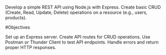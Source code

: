 Develop a simple REST API using Node.js with Express.
Create basic CRUD (Create, Read, Update, Delete)
operations on a resource (e.g., users, products).

#Objectives

Set up an Express server.
Create API routes for CRUD operations.
Use Postman or Thunder Client to test API endpoints.
Handle errors and return proper HTTP responses.
